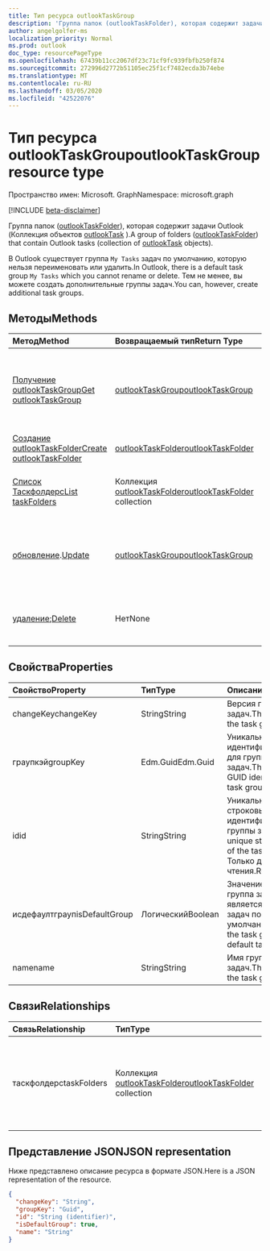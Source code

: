 ```yaml
---
title: Тип ресурса outlookTaskGroup
description: 'Группа папок (outlookTaskFolder), которая содержит задачи Outlook (Коллекция объектов outlookTask). '
author: angelgolfer-ms
localization_priority: Normal
ms.prod: outlook
doc_type: resourcePageType
ms.openlocfilehash: 67439b11cc2067df23c71cf9fc939fbfb250f874
ms.sourcegitcommit: 272996d2772b51105ec25f1cf7482ecda3b74ebe
ms.translationtype: MT
ms.contentlocale: ru-RU
ms.lasthandoff: 03/05/2020
ms.locfileid: "42522076"
---
```

# <a name="outlooktaskgroup-resource-type"></a><span data-ttu-id="a30e0-103">Тип ресурса outlookTaskGroup</span><span class="sxs-lookup"><span data-stu-id="a30e0-103">outlookTaskGroup resource type</span></span>

<span data-ttu-id="a30e0-104">Пространство имен: Microsoft. Graph</span><span class="sxs-lookup"><span data-stu-id="a30e0-104">Namespace: microsoft.graph</span></span>

[!INCLUDE [beta-disclaimer](../../includes/beta-disclaimer.md)]

<span data-ttu-id="a30e0-105">Группа папок ([outlookTaskFolder](outlooktaskfolder.md)), которая содержит задачи Outlook (Коллекция объектов [outlookTask](outlooktask.md) ).</span><span class="sxs-lookup"><span data-stu-id="a30e0-105">A group of folders ([outlookTaskFolder](outlooktaskfolder.md)) that contain Outlook tasks (collection of [outlookTask](outlooktask.md) objects).</span></span> 

<span data-ttu-id="a30e0-106">В Outlook существует группа `My Tasks` задач по умолчанию, которую нельзя переименовать или удалить.</span><span class="sxs-lookup"><span data-stu-id="a30e0-106">In Outlook, there is a default task group `My Tasks` which you cannot rename or delete.</span></span> <span data-ttu-id="a30e0-107">Тем не менее, вы можете создать дополнительные группы задач.</span><span class="sxs-lookup"><span data-stu-id="a30e0-107">You can, however, create additional task groups.</span></span> 


## <a name="methods"></a><span data-ttu-id="a30e0-108">Методы</span><span class="sxs-lookup"><span data-stu-id="a30e0-108">Methods</span></span>

| <span data-ttu-id="a30e0-109">Метод</span><span class="sxs-lookup"><span data-stu-id="a30e0-109">Method</span></span>           | <span data-ttu-id="a30e0-110">Возвращаемый тип</span><span class="sxs-lookup"><span data-stu-id="a30e0-110">Return Type</span></span>    |<span data-ttu-id="a30e0-111">Описание</span><span class="sxs-lookup"><span data-stu-id="a30e0-111">Description</span></span>|
|:---------------|:--------|:----------|
|[<span data-ttu-id="a30e0-112">Получение outlookTaskGroup</span><span class="sxs-lookup"><span data-stu-id="a30e0-112">Get outlookTaskGroup</span></span>](../api/outlooktaskgroup-get.md) | [<span data-ttu-id="a30e0-113">outlookTaskGroup</span><span class="sxs-lookup"><span data-stu-id="a30e0-113">outlookTaskGroup</span></span>](outlooktaskgroup.md) |<span data-ttu-id="a30e0-114">Получение свойств и связей указанной группы задач Outlook.</span><span class="sxs-lookup"><span data-stu-id="a30e0-114">Get the properties and relationships of the specified Outlook task group.</span></span>|
|[<span data-ttu-id="a30e0-115">Создание outlookTaskFolder</span><span class="sxs-lookup"><span data-stu-id="a30e0-115">Create outlookTaskFolder</span></span>](../api/outlooktaskgroup-post-taskfolders.md) |[<span data-ttu-id="a30e0-116">outlookTaskFolder</span><span class="sxs-lookup"><span data-stu-id="a30e0-116">outlookTaskFolder</span></span>](outlooktaskfolder.md)| <span data-ttu-id="a30e0-117">Создайте папку задач Outlook.</span><span class="sxs-lookup"><span data-stu-id="a30e0-117">Create an Outlook task folder.</span></span>|
|[<span data-ttu-id="a30e0-118">Список Таскфолдерс</span><span class="sxs-lookup"><span data-stu-id="a30e0-118">List taskFolders</span></span>](../api/outlooktaskgroup-list-taskfolders.md) |<span data-ttu-id="a30e0-119">Коллекция [outlookTaskFolder](outlooktaskfolder.md)</span><span class="sxs-lookup"><span data-stu-id="a30e0-119">[outlookTaskFolder](outlooktaskfolder.md) collection</span></span>| <span data-ttu-id="a30e0-120">Получение коллекции папок задач Outlook.</span><span class="sxs-lookup"><span data-stu-id="a30e0-120">Get a collection of Outlook task folders.</span></span>|
|<span data-ttu-id="a30e0-121">[обновление](../api/outlooktaskgroup-update.md).</span><span class="sxs-lookup"><span data-stu-id="a30e0-121">[Update](../api/outlooktaskgroup-update.md)</span></span> | [<span data-ttu-id="a30e0-122">outlookTaskGroup</span><span class="sxs-lookup"><span data-stu-id="a30e0-122">outlookTaskGroup</span></span>](outlooktaskgroup.md)  |<span data-ttu-id="a30e0-123">Обновление свойств, доступных для записи, для группы задач Outlook.</span><span class="sxs-lookup"><span data-stu-id="a30e0-123">Update the writable properties of an Outlook task group.</span></span> |
|<span data-ttu-id="a30e0-124">[удаление](../api/outlooktaskgroup-delete.md);</span><span class="sxs-lookup"><span data-stu-id="a30e0-124">[Delete](../api/outlooktaskgroup-delete.md)</span></span> | <span data-ttu-id="a30e0-125">Нет</span><span class="sxs-lookup"><span data-stu-id="a30e0-125">None</span></span> |<span data-ttu-id="a30e0-126">Удаление указанной группы задач Outlook.</span><span class="sxs-lookup"><span data-stu-id="a30e0-126">Delete the specified Outlook task group.</span></span> |

## <a name="properties"></a><span data-ttu-id="a30e0-127">Свойства</span><span class="sxs-lookup"><span data-stu-id="a30e0-127">Properties</span></span>
| <span data-ttu-id="a30e0-128">Свойство</span><span class="sxs-lookup"><span data-stu-id="a30e0-128">Property</span></span>     | <span data-ttu-id="a30e0-129">Тип</span><span class="sxs-lookup"><span data-stu-id="a30e0-129">Type</span></span>   |<span data-ttu-id="a30e0-130">Описание</span><span class="sxs-lookup"><span data-stu-id="a30e0-130">Description</span></span>|
|:---------------|:--------|:----------|
|<span data-ttu-id="a30e0-131">changeKey</span><span class="sxs-lookup"><span data-stu-id="a30e0-131">changeKey</span></span>|<span data-ttu-id="a30e0-132">String</span><span class="sxs-lookup"><span data-stu-id="a30e0-132">String</span></span>|<span data-ttu-id="a30e0-133">Версия группы задач.</span><span class="sxs-lookup"><span data-stu-id="a30e0-133">The version of the task group.</span></span>|
|<span data-ttu-id="a30e0-134">граупкэй</span><span class="sxs-lookup"><span data-stu-id="a30e0-134">groupKey</span></span>|<span data-ttu-id="a30e0-135">Edm.Guid</span><span class="sxs-lookup"><span data-stu-id="a30e0-135">Edm.Guid</span></span>|<span data-ttu-id="a30e0-136">Уникальный идентификатор GUID для группы задач.</span><span class="sxs-lookup"><span data-stu-id="a30e0-136">The unique GUID identifier for the task group.</span></span>|
|<span data-ttu-id="a30e0-137">id</span><span class="sxs-lookup"><span data-stu-id="a30e0-137">id</span></span>|<span data-ttu-id="a30e0-138">String</span><span class="sxs-lookup"><span data-stu-id="a30e0-138">String</span></span>|<span data-ttu-id="a30e0-139">Уникальный строковый идентификатор группы задач.</span><span class="sxs-lookup"><span data-stu-id="a30e0-139">The unique string identifier of the task group.</span></span> <span data-ttu-id="a30e0-140">Только для чтения.</span><span class="sxs-lookup"><span data-stu-id="a30e0-140">Read-only.</span></span>|
|<span data-ttu-id="a30e0-141">исдефаултграуп</span><span class="sxs-lookup"><span data-stu-id="a30e0-141">isDefaultGroup</span></span>|<span data-ttu-id="a30e0-142">Логический</span><span class="sxs-lookup"><span data-stu-id="a30e0-142">Boolean</span></span>|<span data-ttu-id="a30e0-143">Значение true, если группа задач является группой задач по умолчанию.</span><span class="sxs-lookup"><span data-stu-id="a30e0-143">True if the task group is the default task group.</span></span>|
|<span data-ttu-id="a30e0-144">name</span><span class="sxs-lookup"><span data-stu-id="a30e0-144">name</span></span>|<span data-ttu-id="a30e0-145">String</span><span class="sxs-lookup"><span data-stu-id="a30e0-145">String</span></span>|<span data-ttu-id="a30e0-146">Имя группы задач.</span><span class="sxs-lookup"><span data-stu-id="a30e0-146">The name of the task group.</span></span>|

## <a name="relationships"></a><span data-ttu-id="a30e0-147">Связи</span><span class="sxs-lookup"><span data-stu-id="a30e0-147">Relationships</span></span>
| <span data-ttu-id="a30e0-148">Связь</span><span class="sxs-lookup"><span data-stu-id="a30e0-148">Relationship</span></span> | <span data-ttu-id="a30e0-149">Тип</span><span class="sxs-lookup"><span data-stu-id="a30e0-149">Type</span></span>   |<span data-ttu-id="a30e0-150">Описание</span><span class="sxs-lookup"><span data-stu-id="a30e0-150">Description</span></span>|
|:---------------|:--------|:----------|
|<span data-ttu-id="a30e0-151">таскфолдерс</span><span class="sxs-lookup"><span data-stu-id="a30e0-151">taskFolders</span></span>|<span data-ttu-id="a30e0-152">Коллекция [outlookTaskFolder](outlooktaskfolder.md)</span><span class="sxs-lookup"><span data-stu-id="a30e0-152">[outlookTaskFolder](outlooktaskfolder.md) collection</span></span>| <span data-ttu-id="a30e0-153">Коллекция папок задач в группе задач.</span><span class="sxs-lookup"><span data-stu-id="a30e0-153">The collection of task folders in the task group.</span></span> <span data-ttu-id="a30e0-154">Только для чтения.</span><span class="sxs-lookup"><span data-stu-id="a30e0-154">Read-only.</span></span> <span data-ttu-id="a30e0-155">Допускается значение null.</span><span class="sxs-lookup"><span data-stu-id="a30e0-155">Nullable.</span></span>|

## <a name="json-representation"></a><span data-ttu-id="a30e0-156">Представление JSON</span><span class="sxs-lookup"><span data-stu-id="a30e0-156">JSON representation</span></span>
<span data-ttu-id="a30e0-157">Ниже представлено описание ресурса в формате JSON.</span><span class="sxs-lookup"><span data-stu-id="a30e0-157">Here is a JSON representation of the resource.</span></span>

<!-- {
  "blockType": "resource",
  "optionalProperties": [

  ],
  "keyProperty": "id",
  "baseType":"microsoft.graph.entity",  
  "@odata.type": "microsoft.graph.outlookTaskGroup"
}-->

```json
{
  "changeKey": "String",
  "groupKey": "Guid",
  "id": "String (identifier)",
  "isDefaultGroup": true,
  "name": "String"
}

```

<!-- uuid: 8fcb5dbc-d5aa-4681-8e31-b001d5168d79
2015-10-25 14:57:30 UTC -->
<!--
{
  "type": "#page.annotation",
  "description": "outlookTaskGroup resource",
  "keywords": "",
  "section": "documentation",
  "tocPath": "",
  "suppressions": []
}
-->
